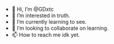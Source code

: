 - 👋 Hi, I’m @GDxtc
- 👀 I’m interested in truth.
- 🌱 I’m currently learning to see.
- 💞️ I’m looking to collaborate on learning.
- 📫 How to reach me idk yet.

<!---
GDxtc/GDxtc is a ✨ special ✨ repository because its `README.md` (this file) appears on your GitHub profile.
You can click the Preview link to take a look at your changes.
--->
